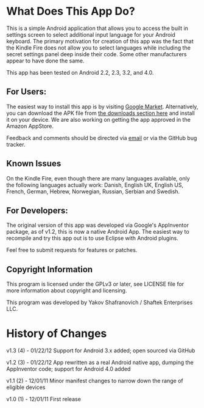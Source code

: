 What Does This App Do?
======================
This is a simple Android application that allows you to access the built in settings screen to select additional input language for your Android keyboard.
The primary motivation for creation of this app was the fact that the Kindle Fire does not allow you to select languages while including the secret settings
panel deep inside their code. Some other manufacturers appear to have done the same.

This app has been tested on Android 2.2, 2.3, 3.2, and 4.0.

For Users:
----------
The easiest way to install this app is by visiting [Google Market](https://market.android.com/details?id=appinventor.ai_yakov.LanguageSettings). Alternatively,
you can download the APK file from [the downloads section here](https://github.com/shaftekbiz/android-language-settings-app/downloads) and install it on your device. We are also working on getting the app approved in the Amazon AppStore.

Feedback and comments should be directed via [email](mailto:android-dev@shaftek.biz) or via the GitHub bug tracker.

Known Issues
------------
On the Kindle Fire, even though there are many languages available, only the following
languages actually work:
Danish, English UK, English US, French, German, Hebrew, Norwegian, 
Russian, Serbian and Swedish.

For Developers:
---------------

The original version of this app was developed via Google's AppInventor package, as of v1.2, this
is now a native Android App. The easiest way to recompile and try this app out is to use Eclipse with Android
plugins.

Feel free to submit requests for features or patches.

Copyright Information
---------------------
This program is licensed under the GPLv3 or later, see LICENSE file for more information
about copyright and licensing.

This program was developed by Yakov Shafranovich / Shaftek Enterprises LLC.

History of Changes
==================
v1.3 (4) - 01/22/12
Support for Android 3.x added; open sourced via GitHub

v1.2 (3) - 01/22/12
App rewritten as a real Android native app, dumping the AppInventor code; support for Android 4.0 added

v1.1 (2) - 12/01/11
Minor manifest changes to narrow down the range of eligible devices

v1.0 (1) - 12/01/11
First release